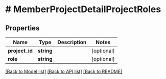 # # MemberProjectDetailProjectRoles

## Properties

Name | Type | Description | Notes
------------ | ------------- | ------------- | -------------
**project_id** | **string** |  | [optional] 
**role** | **string** |  | [optional] 

[[Back to Model list]](../../README.md#documentation-for-models) [[Back to API list]](../../README.md#documentation-for-api-endpoints) [[Back to README]](../../README.md)


